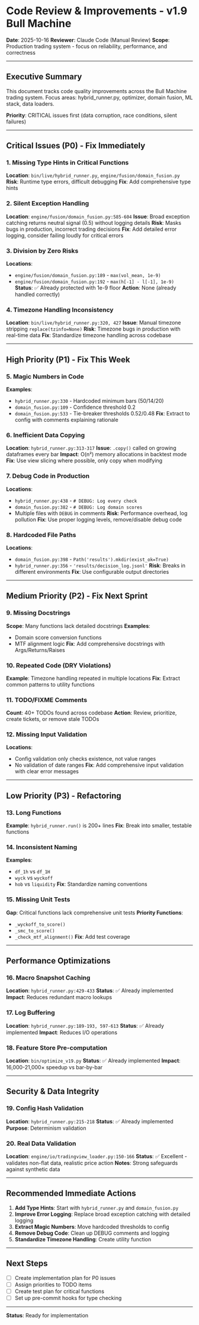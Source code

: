 # Code Review & Improvements - v1.9 Bull Machine

**Date**: 2025-10-16
**Reviewer**: Claude Code (Manual Review)
**Scope**: Production trading system - focus on reliability, performance, and correctness

---

## Executive Summary

This document tracks code quality improvements across the Bull Machine trading system.
Focus areas: hybrid_runner.py, optimizer, domain fusion, ML stack, data loaders.

**Priority**: CRITICAL issues first (data corruption, race conditions, silent failures)

---

## Critical Issues (P0) - Fix Immediately

### 1. Missing Type Hints in Critical Functions
**Location**: `bin/live/hybrid_runner.py`, `engine/fusion/domain_fusion.py`
**Risk**: Runtime type errors, difficult debugging
**Fix**: Add comprehensive type hints

### 2. Silent Exception Handling
**Location**: `engine/fusion/domain_fusion.py:585-604`
**Issue**: Broad exception catching returns neutral signal (0.5) without logging details
**Risk**: Masks bugs in production, incorrect trading decisions
**Fix**: Add detailed error logging, consider failing loudly for critical errors

### 3. Division by Zero Risks
**Locations**:
- `engine/fusion/domain_fusion.py:189` - `max(vol_mean, 1e-9)`
- `engine/fusion/domain_fusion.py:192` - `max(h[-1] - l[-1], 1e-9)`
**Status**: ✅ Already protected with 1e-9 floor
**Action**: None (already handled correctly)

### 4. Timezone Handling Inconsistency
**Location**: `bin/live/hybrid_runner.py:320, 427`
**Issue**: Manual timezone stripping `replace(tzinfo=None)`
**Risk**: Timezone bugs in production with real-time data
**Fix**: Standardize timezone handling across codebase

---

## High Priority (P1) - Fix This Week

### 5. Magic Numbers in Code
**Examples**:
- `hybrid_runner.py:330` - Hardcoded minimum bars (50/14/20)
- `domain_fusion.py:109` - Confidence threshold 0.2
- `domain_fusion.py:533` - Tie-breaker thresholds 0.52/0.48
**Fix**: Extract to config with comments explaining rationale

### 6. Inefficient Data Copying
**Location**: `hybrid_runner.py:313-317`
**Issue**: `.copy()` called on growing dataframes every bar
**Impact**: O(n²) memory allocations in backtest mode
**Fix**: Use view slicing where possible, only copy when modifying

### 7. Debug Code in Production
**Locations**:
- `hybrid_runner.py:438` - `# DEBUG: Log every check`
- `domain_fusion.py:382` - `# DEBUG: Log domain scores`
- Multiple files with `DEBUG` in comments
**Risk**: Performance overhead, log pollution
**Fix**: Use proper logging levels, remove/disable debug code

### 8. Hardcoded File Paths
**Locations**:
- `domain_fusion.py:398` - `Path('results').mkdir(exist_ok=True)`
- `hybrid_runner.py:356` - `'results/decision_log.jsonl'`
**Risk**: Breaks in different environments
**Fix**: Use configurable output directories

---

## Medium Priority (P2) - Fix Next Sprint

### 9. Missing Docstrings
**Scope**: Many functions lack detailed docstrings
**Examples**:
- Domain score conversion functions
- MTF alignment logic
**Fix**: Add comprehensive docstrings with Args/Returns/Raises

### 10. Repeated Code (DRY Violations)
**Example**: Timezone handling repeated in multiple locations
**Fix**: Extract common patterns to utility functions

### 11. TODO/FIXME Comments
**Count**: 40+ TODOs found across codebase
**Action**: Review, prioritize, create tickets, or remove stale TODOs

### 12. Missing Input Validation
**Locations**:
- Config validation only checks existence, not value ranges
- No validation of date ranges
**Fix**: Add comprehensive input validation with clear error messages

---

## Low Priority (P3) - Refactoring

### 13. Long Functions
**Example**: `hybrid_runner.run()` is 200+ lines
**Fix**: Break into smaller, testable functions

### 14. Inconsistent Naming
**Examples**:
- `df_1h` vs `df_1H`
- `wyck` vs `wyckoff`
- `hob` vs `liquidity`
**Fix**: Standardize naming conventions

### 15. Missing Unit Tests
**Gap**: Critical functions lack comprehensive unit tests
**Priority Functions**:
- `_wyckoff_to_score()`
- `_smc_to_score()`
- `_check_mtf_alignment()`
**Fix**: Add test coverage

---

## Performance Optimizations

### 16. Macro Snapshot Caching
**Location**: `hybrid_runner.py:429-433`
**Status**: ✅ Already implemented
**Impact**: Reduces redundant macro lookups

### 17. Log Buffering
**Location**: `hybrid_runner.py:189-193, 597-613`
**Status**: ✅ Already implemented
**Impact**: Reduces I/O operations

### 18. Feature Store Pre-computation
**Location**: `bin/optimize_v19.py`
**Status**: ✅ Already implemented
**Impact**: 16,000-21,000× speedup vs bar-by-bar

---

## Security & Data Integrity

### 19. Config Hash Validation
**Location**: `hybrid_runner.py:215-218`
**Status**: ✅ Already implemented
**Purpose**: Determinism validation

### 20. Real Data Validation
**Location**: `engine/io/tradingview_loader.py:150-166`
**Status**: ✅ Excellent - validates non-flat data, realistic price action
**Notes**: Strong safeguards against synthetic data

---

## Recommended Immediate Actions

1. **Add Type Hints**: Start with `hybrid_runner.py` and `domain_fusion.py`
2. **Improve Error Logging**: Replace broad exception catching with detailed logging
3. **Extract Magic Numbers**: Move hardcoded thresholds to config
4. **Remove Debug Code**: Clean up DEBUG comments and logging
5. **Standardize Timezone Handling**: Create utility function

---

## Next Steps

- [ ] Create implementation plan for P0 issues
- [ ] Assign priorities to TODO items
- [ ] Create test plan for critical functions
- [ ] Set up pre-commit hooks for type checking

---

**Status**: Ready for implementation
